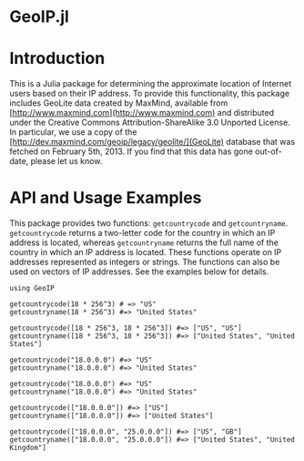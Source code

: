 GeoIP.jl
========

# Introduction

This is a Julia package for determining the approximate location of Internet users based on their IP address. To provide this functionality, this package includes GeoLite data created by MaxMind, available from [http://www.maxmind.com](http://www.maxmind.com) and distributed under the Creative Commons Attribution-ShareAlike 3.0 Unported License. In particular, we use a copy of the [http://dev.maxmind.com/geoip/legacy/geolite/](GeoLite) database that was fetched on February 5th, 2013. If you find that this data has gone out-of-date, please let us know.

# API and Usage Examples

This package provides two functions: `getcountrycode` and `getcountryname`.
`getcountrycode` returns a two-letter code for the country in which an IP address is located, whereas `getcountryname` returns the full name of the country in which an IP address is located. These functions operate on IP addresses represented as integers or strings. The functions can also be used on vectors of IP addresses. See the examples below for details.

	using GeoIP

	getcountrycode(18 * 256^3) # => "US"
	getcountryname(18 * 256^3) #=> "United States"

	getcountrycode([18 * 256^3, 18 * 256^3]) #=> ["US", "US"]
	getcountryname([18 * 256^3, 18 * 256^3]) #=> ["United States", "United States"]

	getcountrycode("18.0.0.0") #=> "US"
	getcountryname("18.0.0.0") #=> "United States"

	getcountrycode("18.0.0.0") #=> "US"
	getcountryname("18.0.0.0") #=> "United States"

	getcountrycode(["18.0.0.0"]) #=> ["US"]
	getcountryname(["18.0.0.0"]) #=> ["United States"]

	getcountrycode(["18.0.0.0", "25.0.0.0"]) #=> ["US", "GB"]
	getcountryname(["18.0.0.0", "25.0.0.0"]) #=> ["United States", "United Kingdom"]
